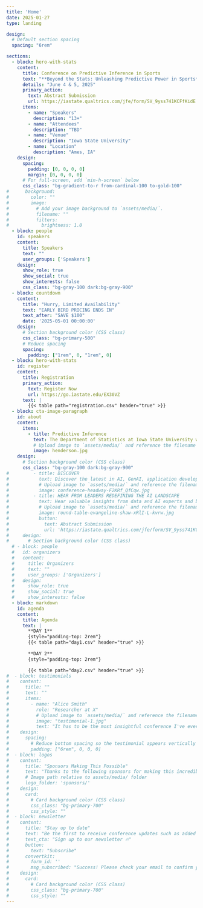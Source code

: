 ```yaml
---
title: 'Home'
date: 2025-01-27
type: landing

design:
  # Default section spacing
  spacing: "6rem"

sections:
  - block: hero-with-stats
    content:
      title: Conference on Predictive Inference in Sports
      text: "**Beyond the Stats: Unleashing Predictive Power in Sports**"
      details: "June 4 & 5, 2025"
      primary_action:
        text: Abstract Submission
        url: https://iastate.qualtrics.com/jfe/form/SV_9yss741KCFfKidE
      items:
        - name: "Speakers"
          description: "13+"
        - name: "Attendees"
          description: "TBD"
        - name: "Venue"
          description: "Iowa State University"
        - name: "Location"
          description: "Ames, IA"
    design:
      spacing:
        padding: [0, 0, 0, 0]
        margin: [0, 0, 0, 0]
      # For full-screen, add `min-h-screen` below
      css_class: "bg-gradient-to-r from-cardinal-100 to-gold-100"
#      background:
#        color: ""
#        image:
#          # Add your image background to `assets/media/`.
#          filename: ""
#          filters:
#            brightness: 1.0
  - block: people
    id: speakers
    content:
      title: Speakers
      text: ""
      user_groups: ['Speakers']
    design:
      show_role: true
      show_social: true
      show_interests: false
      css_class: "bg-gray-100 dark:bg-gray-900"
  - block: countdown
    content:
      title: "Hurry, Limited Availability"
      text: "EARLY BIRD PRICING ENDS IN"
      text_after: "SAVE $100"
      date: '2025-05-01 00:00:00'
    design:
      # Section background color (CSS class)
      css_class: "bg-primary-500"
      # Reduce spacing
      spacing:
        padding: ["1rem", 0, "1rem", 0]
  - block: hero-with-stats
    id: register
    content:
      title: Registration
      primary_action:
        text: Register Now
        url: https://go.iastate.edu/EX30VZ
      text: |
        {{< table path="registration.csv" header="true" >}}
  - block: cta-image-paragraph
    id: about
    content:
      items:
        - title: Predictive Inference
          text: The Department of Statistics at Iowa State University will host a conference on predictive inference and its applications on June 4 & 5, 2025, in Ames, Iowa. The conference is made possible by a gift from David Harville that has established the C. R. Henderson Fund for Excellence in Predictive Inference and Its Applications.
          # Upload image to `assets/media/` and reference the filename here
          image: henderson.jpg
    design:
      # Section background color (CSS class)
      css_class: "bg-gray-100 dark:bg-gray-900"
#         - title: DISCOVER
#           text: Discover the latest in AI, GenAI, application development and much more.
#           # Upload image to `assets/media/` and reference the filename here
#           image: conference-headway-F2KRf_QfCqw.jpg
#         - title: HEAR FROM LEADERS REDEFINING THE AI LANDSCAPE
#           text: Hear valuable insights from data and AI experts and business leaders, while discovering the limitless #possibilities of data, AI and application collaboration for your organization.
#           # Upload image to `assets/media/` and reference the filename here
#           image: round-table-evangeline-shaw-xRlI-L-kvrw.jpg
#           button:
#             text: Abstract Submission
#             url: 'https://iastate.qualtrics.com/jfe/form/SV_9yss741KCFfKidE'
#     design:
#       # Section background color (CSS class)
  # - block: people
  #   id: organizers
  #   content:
  #     title: Organizers
  #     text: ""
  #     user_groups: ['Organizers']
  #   design:
  #     show_role: true
  #     show_social: true
  #     show_interests: false
  - block: markdown
    id: agenda
    content:
      title: Agenda
      text: |
        **DAY 1**
        {style="padding-top: 2rem"}
        {{< table path="day1.csv" header="true" >}}
        
        **DAY 2**
        {style="padding-top: 2rem"}

        {{< table path="day2.csv" header="true" >}}
#  - block: testimonials
#    content:
#      title: ""
#      text: ""
#      items:
#        - name: "Alice Smith"
#          role: "Researcher at X"
#          # Upload image to `assets/media/` and reference the filename here
#          image: "testimonial-1.jpg"
#          text: "It has to be the most insightful conference I've ever attended!"
#    design:
#      spacing:
#        # Reduce bottom spacing so the testimonial appears vertically centered between sections
#        padding: ["6rem", 0, 0, 0]
#  - block: logos
#    content:
#      title: "Sponsors Making This Possible"
#      text: "Thanks to the following sponsors for making this incredible event possible!"
#      # Image path relative to assets/media/ folder
#      logo_folder: 'sponsors/'
#    design:
#      card:
#        # Card background color (CSS class)
#        css_class: "bg-primary-700"
#        css_style: ""
#  - block: newsletter
#    content:
#      title: "Stay up to date"
#      text: "Be the first to receive conference updates such as added speakers, deadlines, and ticket deals."
#      text_cta: "Sign up to our newsletter 🔥"
#      button:
#        text: "Subscribe"
#      convertkit:
#        form_id: ''
#        msg_subscribed: "Success! Please check your email to confirm your subscription."
#    design:
#      card:
#        # Card background color (CSS class)
#        css_class: "bg-primary-700"
#        css_style: ""
---
```

